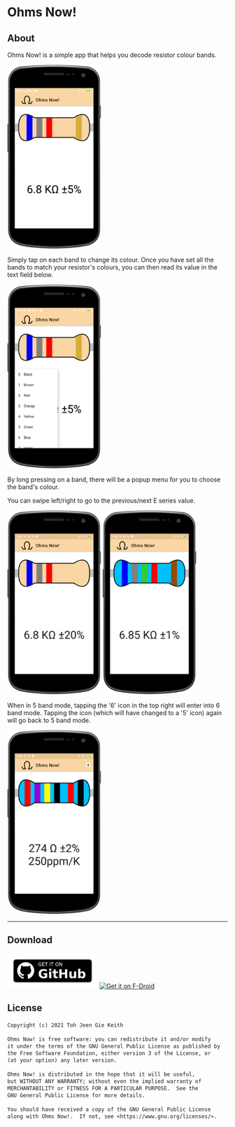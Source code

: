 # Ohms Now!

## About
Ohms Now! is a simple app that helps you decode resistor colour bands.

<img src="fastlane/metadata/android/en-US/images/phoneScreenshots/1.png" width="214" height="419" />

Simply tap on each band to change its colour.
Once you have set all the bands to match your resistor's colours, you can then read its value in the text field below.

<img src="fastlane/metadata/android/en-US/images/phoneScreenshots/3.png" width="214" height="419" />

By long pressing on a band, there will be a popup menu for you to choose the band's colour.

You can swipe left/right to go to the previous/next E series value.

<img src="fastlane/metadata/android/en-US/images/phoneScreenshots/4.png" width="214" height="419" />
<img src="fastlane/metadata/android/en-US/images/phoneScreenshots/5.png" width="214" height="419" />

When in 5 band mode, tapping the '6' icon in the top right will enter into 6 band mode. Tapping the icon (which will have changed to a '5' icon) again will go back to 5 band mode.

<img src="fastlane/metadata/android/en-US/images/phoneScreenshots/6.png" width="214" height="419" />
<hr />

## Download

[<img src="get-it-on-github.png"
    alt="Get it on GitHub"
    height="80">](https://github.com/ktprograms/Ohms_Now/releases/latest)
[<img src="https://fdroid.gitlab.io/artwork/badge/get-it-on.png"
    alt="Get it on F-Droid"
    height="80">](https://f-droid.org/packages/com.ktprograms.ohmsnow/)

## License

    Copyright (c) 2021 Toh Jeen Gie Keith

    Ohms Now! is free software: you can redistribute it and/or modify
    it under the terms of the GNU General Public License as published by
    the Free Software Foundation, either version 3 of the License, or
    (at your option) any later version.

    Ohms Now! is distributed in the hope that it will be useful,
    but WITHOUT ANY WARRANTY; without even the implied warranty of
    MERCHANTABILITY or FITNESS FOR A PARTICULAR PURPOSE.  See the
    GNU General Public License for more details.

    You should have received a copy of the GNU General Public License
    along with Ohms Now!.  If not, see <https://www.gnu.org/licenses/>.
